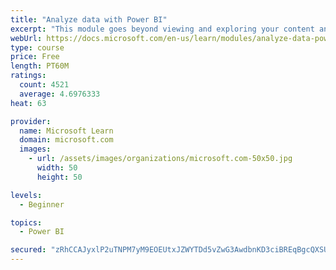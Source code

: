 ```yaml
---
title: "Analyze data with Power BI"
excerpt: "This module goes beyond viewing and exploring your content and explains how to interact with it by working with reports and dashboards to uncover and share new business insights."
webUrl: https://docs.microsoft.com/en-us/learn/modules/analyze-data-power-bi/
type: course
price: Free
length: PT60M
ratings:
  count: 4521
  average: 4.6976333
heat: 63

provider:
  name: Microsoft Learn
  domain: microsoft.com
  images:
    - url: /assets/images/organizations/microsoft.com-50x50.jpg
      width: 50
      height: 50

levels:
  - Beginner

topics:
  - Power BI

secured: "zRhCCAJyxlP2uTNPM7yM9EOEUtxJZWYTDd5vZwG3AwdbnKD3ciBREqBgcQXSUDc81eBRzS2N7MLEGhopbKLk65Dz2mjDHUO/GZySxaCWvOeISu20TpkJ2dW+Nu5iWJL17QFi+ei/6wIj+rAZz7ZlfQMfVh4cq34V16c9ZAzKfqC/tPQNVq3/bTdTSMZDgFUQf1GlSdPycPbRG9KtErevqh5aglPNqwZDXqeY5jYPkueLi9m6x2gtrdpkeSKalV8ijoTM9dK8wwPra8Y85bG6GUCvjGXz3h43AMlgZTahBGW8L6WcJ7Rv1IBBfbhSSdC+ys5UsK3KybbhQ5Qh6/k6QgeFr3RvSN0abakIEeACO4MOYHiQ8OtgkdduyZ3bDPlIij4BTIS+9xTOlJJlw/L7CA==;H39Qu8lsvU7yto34vOsQ9Q=="
---
```


